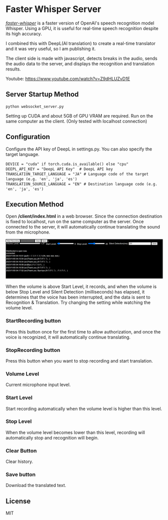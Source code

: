 # Faster Whisper Server



[*faster*-*whisper*](https://github.com/guillaumekln/faster-whisper) is a faster version of OpenAI's speech recognition model Whisper. Using a GPU, it is useful for real-time speech recognition despite its high accuracy.

I combined this with DeepL(AI translation) to create a real-time translator and it was very useful, so I am publishing it.

The client side is made with javascript, detects breaks in the audio, sends the audio data to the server, and displays the recognition and translation results.

Youtube: https://www.youtube.com/watch?v=Z9dHLUZvD1E





## Server Startup Method

```
python websocket_server.py
```

Setting up CUDA and about 5GB of GPU VRAM are required. Run on the same computer as the client. (Only tested with localhost connection)



## Configuration

Configure the API key of DeepL in settings.py. You can also specify the target language.

```
DEVICE = "cuda" if torch.cuda.is_available() else "cpu"
DEEPL_API_KEY = "DeepL API Key"  # DeepL API key
TRANSLATION_TARGET_LANGUAGE = "JA" # Language code of the target language (e.g. 'en', 'ja', 'es')
TRANSLATION_SOURCE_LANGUAGE = "EN" # Destination language code (e.g. 'en', 'ja', 'es')
```



## Execution Method

Open **/client/index.html** in a web browser. Since the connection destination is fixed to localhost, run on the same computer as the server.
Once connected to the server, it will automatically continue translating the sound from the microphone.

![image-20231105041802180](assets/image-20231105041802180.png)

When the volume is above Start Level, it records, and when the volume is below Stop Level and Silent Detection (milliseconds) has elapsed, it determines that the voice has been interrupted, and the data is sent to Recognition & Translation. Try changing the setting while watching the volume level.



### StartRecording button

Press this button once for the first time to allow authorization, and once the voice is recognized, it will automatically continue translating.

### StopRecording button

Press this button when you want to stop recording and start translation.

### Volume Level

Current microphone input level.

### Start Level

Start recording automatically when the volume level is higher than this level.

### Stop Level

When the volume level becomes lower than this level, recording will automatically stop and recognition will begin.

### Clear Button

Clear history.

### Save button

Download the translated text.




## License

MIT
